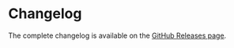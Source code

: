 
# Changelog

The complete changelog is available on the [GitHub Releases page](https://github.com/devforth/adminforth-upload/releases).

